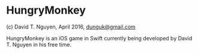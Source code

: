 # HungryMonkey
(c) David T. Nguyen, April 2016, dunguk@gmail.com

HungryMonkey is an iOS game in Swift currently being developed by David T. Nguyen in his free time. 
